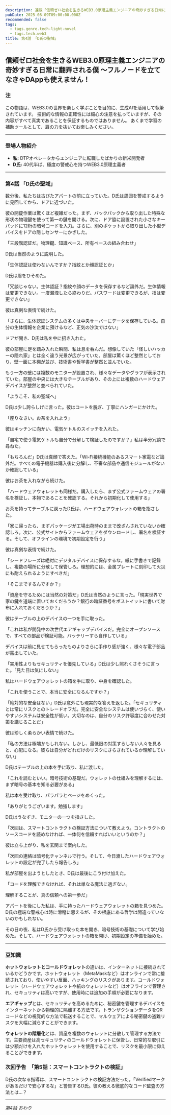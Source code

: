 ```yaml
---
description: 連載「信頼ゼロ社会を生きるWEB3.0原理主義エンジニアの奇妙すぎる日常に翻弄される僕 ～フルノードを立てなきゃDAppも使えません！」
pubDate: 2025-08-09T09:00:00.000Z
recommended: false
tags:
  - tags.genre.tech-light-novel
  - tags.tech.web3
title: 第4話 「D氏の聖域」 
---
```


## 信頼ゼロ社会を生きるWEB3.0原理主義エンジニアの奇妙すぎる日常に翻弄される僕 ～フルノードを立てなきゃDAppも使えません！

### 注

この物語は、WEB3.0の世界を楽しく学ぶことを目的に、生成AIを活用して執筆されています。
技術的な情報の正確性には細心の注意を払っていますが、その内容がすべて真実であることを保証するものではありません。
あくまで学習の補助ツールとして、肩の力を抜いてお楽しみください。

---

### 登場人物紹介

*   **私:** DTPオペレータからエンジニアに転職したばかりの新米開発者
*   **D氏:** 40代半ば、極度の警戒心を持つWEB3.0原理主義者

---

### 第4話 「D氏の聖域」 

数分後、私たちは古びたアパートの前に立っていた。D氏は周囲を警戒するように見回してから、ドアに近づいた。

彼の開錠作業は驚くほど複雑だった。まず、バックパックから取り出した特殊な形状の物理鍵を使って第一の鍵を開ける。次に、ドア脇に設置された小さなキーパッドに12桁の暗号コードを入力。さらに、別のポケットから取り出した小型デバイスをドアの隠しセンサーにかざした。

「三段階認証だ。物理鍵、知識ベース、所有ベースの組み合わせ」

D氏は当然のように説明した。

「生体認証は使わないんですか？指紋とか顔認証とか」

D氏は眉をひそめた。

「冗談じゃない。生体認証？指紋や顔のデータを保存するなど論外だ。生体情報は変更できない。一度漏洩したら終わりだ。パスワードは変更できるが、指は変更できない」

彼は真剣な表情で続けた。

「さらに、生体認証システムの多くは中央サーバーにデータを保存している。自分の生体情報を企業に預けるなど、正気の沙汰ではない」

ドアが開き、D氏は私を中に招き入れた。

彼の部屋に足を踏み入れた瞬間、私は息を呑んだ。想像していた「怪しいハッカーの隠れ家」とは全く違う光景が広がっていた。部屋は驚くほど整然としており、壁一面に本棚が並び、技術書や哲学書が整然と並んでいた。

もう一方の壁には複数のモニターが設置され、様々なデータやグラフが表示されていた。部屋の中央には大きなテーブルがあり、その上には複数のハードウェアデバイスが整然と並べられていた。

「ようこそ、私の聖域へ」

D氏は少し誇らしげに言った。彼はコートを脱ぎ、丁寧にハンガーにかけた。

「座りなさい。お茶を入れよう」

彼はキッチンに向かい、電気ケトルのスイッチを入れた。

「自宅で使う電気ケトルも自分で分解して検証したのですか？」私は半分冗談で尋ねた。

「もちろんだ」D氏は真顔で答えた。「Wi-Fi接続機能のあるスマート家電など論外だ。すべての電子機器は購入後に分解し、不審な部品や通信モジュールがないか確認している」

彼はお茶を入れながら続けた。

「ハードウェアウォレットも同様だ。購入したら、まず公式ファームウェアの署名を検証し、本物であることを確認する。それから初期化して使用する」

お茶を持ってテーブルに戻ったD氏は、ハードウェアウォレットの箱を指さした。

「家に帰ったら、まずパッケージが工場出荷時のままで改ざんされていないか確認しろ。次に、公式サイトからファームウェアをダウンロードし、署名を検証する。そして、オフラインの環境で初期設定を行う」

彼は真剣な表情で続けた。

「シードフレーズは絶対にデジタルデバイスに保存するな。紙に手書きで記録し、複数の場所に分散して保管しろ。理想的には、金属プレートに刻印して火災にも耐えられるようにすべきだ」

「そこまでするんですか？」

「資産を守るためには当然の対策だ」D氏は当然のように言った。「現実世界で家の鍵を道端に置いておくだろうか？銀行の暗証番号をポストイットに書いて財布に入れておくだろうか？」

彼はテーブルの上のデバイスの一つを手に取った。

「これは私が開発中の次世代エアギャップデバイスだ。完全にオープンソースで、すべての部品が検証可能。バッテリーすら自作している」

デバイスは前に見せてもらったものよりさらに手作り感が強く、様々な電子部品が露出していた。

「実用性よりもセキュリティを優先している」D氏は少し照れくさそうに言った。「見た目は気にしない」

私はハードウェアウォレットの箱を手に取り、中身を確認した。

「これを使うことで、本当に安全になるんですか？」

「絶対的な安全はない」D氏は意外にも現実的な答えを返した。「セキュリティとは常にリスクとのトレードオフだ。完全に安全なシステムは使いづらく、使いやすいシステムは安全性が低い。大切なのは、自分のリスク許容度に合わせた対策を講じることだ」

彼は珍しく柔らかい表情で続けた。

「私の方法は極端かもしれない。しかし、最低限の対策すらしない人々を見ると、心配になる。彼らは自分がどれだけのリスクにさらされているか理解していない」

D氏はテーブルの上の本を手に取り、私に渡した。

「これを読むといい。暗号技術の基礎だ。ウォレットの仕組みを理解するには、まず暗号の基本を知る必要がある」

私は本を受け取り、パラパラとページをめくった。

「ありがとうございます。勉強します」

D氏はうなずき、モニターの一つを指さした。

「次回は、スマートコントラクトの検証方法について教えよう。コントラクトのソースコードを読めなければ、一体何を信頼すればいいというのか？」

彼は立ち上がり、私を玄関まで案内した。

「次回の連絡は暗号化チャンネルで行う。そして、今日渡したハードウェアウォレットの設定が完了したら報告しろ」

私が部屋を出ようとしたとき、D氏は最後にこう付け加えた。

「コードを理解できなければ、それは単なる魔法に過ぎない。

理解することが、真の信頼への第一歩だ」

アパートを後にした私は、手に持ったハードウェアウォレットの箱を見つめた。D氏の極端な警戒心は時に滑稽に思えるが、その根底にある哲学は間違っていないのかもしれない。

その日の夜、私はD氏から受け取った本を開き、暗号技術の基礎について学び始めた。そして、ハードウェアウォレットの箱を開け、初期設定の準備を始めた。

---

### **豆知識**
**ホットウォレットとコールドウォレット**の違いは、インターネットに接続されているかどうかです。ホットウォレット（MetaMaskなど）はオンラインで常に接続されており、使いやすい反面、ハッキングのリスクがあります。コールドウォレット（ハードウェアウォレットや紙のウォレットなど）はオフラインで管理され、セキュリティは高いですが、使用時には追加の手順が必要になります。

**エアギャップ**とは、セキュリティを高めるために、秘密鍵を管理するデバイスをインターネットから物理的に隔離する方法です。トランザクションデータをQRコードなどの視覚的な方法で転送することで、マルウェアによる秘密鍵の盗難リスクを大幅に減らすことができます。

**ウォレットの階層化**とは、資産を複数のウォレットに分散して管理する方法です。主要資産は高セキュリティのコールドウォレットに保管し、日常的な取引には少額だけを入れたホットウォレットを使用することで、リスクを最小限に抑えることができます。

### **次回予告　「第5話：スマートコントラクトの検証」**  
D氏の次なる指導は、スマートコントラクトの検証方法だった。「Verifiedマークがあるだけで安心するな」と警告するD氏。彼の教える徹底的なコード監査の方法とは...？

---
*第4話 おわり*